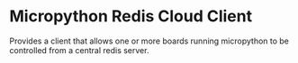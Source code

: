 # Micropython Redis Cloud Client

Provides a client that allows one or more boards running micropython to be controlled from a central redis server.
